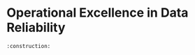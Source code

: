 # Operational Excellence in Data Reliability

```admonish warning title="Page under construction"
:construction:
```
